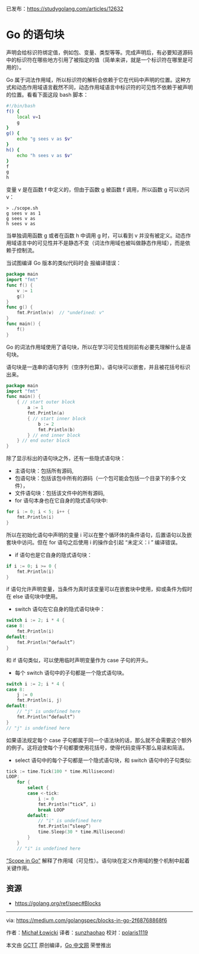 已发布：https://studygolang.com/articles/12632

# Go 的语句块

声明会给标识符绑定值，例如包、变量、类型等等。完成声明后，有必要知道源码中的标识符在哪些地方引用了被指定的值（简单来讲，就是一个标识符在哪里是可用的）。

Go 属于词法作用域，所以标识符的解析会依赖于它在代码中声明的位置。这种方式和动态作用域语言截然不同，动态作用域语言中标识符的可见性不依赖于被声明的位置。看看下面这段 bash 脚本：

```bash
#!/bin/bash
f() {
	local v=1
	g
}
g() {
	echo "g sees v as $v"
}
h() {
	echo "h sees v as $v"
}
f
g
h
```

变量 v 是在函数 f 中定义的，但由于函数 g 被函数 f 调用，所以函数 g 可以访问 v：

```
> ./scope.sh
g sees v as 1
g sees v as
h sees v as
```

当单独调用函数 g 或者在函数 h 中调用 g 时，可以看到 v 并没有被定义。动态作用域语言中的可见性并不是静态不变（词法作用域也被叫做静态作用域），而是依赖于控制流。

当试图编译 Go 版本的类似代码时会 报编译错误：

```go
package main
import "fmt"
func f() {
	v := 1
	g()
}
func g() {
	fmt.Println(v)  // "undefined: v"
}
func main() {
	f()
}
```

Go 的词法作用域使用了语句块，所以在学习可见性规则前有必要先理解什么是语句块。

语句块是一连串的语句序列（空序列也算）。语句块可以嵌套，并且被花括号标识出来。

```go
package main
import "fmt"
func main() {
	{ // start outer block
		a := 1
		fmt.Println(a)
		{ // start inner block
			b := 2
			fmt.Println(b)
		} // end inner block
	} // end outer block
}
```

除了显示标出的语句块之外，还有一些隐式语句块：

- 主语句块：包括所有源码,
- 包语句块：包括该包中所有的源码（一个包可能会包括一个目录下的多个文件），
- 文件语句块：包括该文件中的所有源码,
- for 语句本身也在它自身的隐式语句块中:

```go
for i := 0; i < 5; i++ {
	fmt.Println(i)
}
```

所以在初始化语句中声明的变量 i 可以在整个循环体的条件语句，后置语句以及嵌套块中访问。但在 for 语句之后使用 i 的操作会引起 “未定义：i ” 编译错误。

- if 语句也是它自身的隐式语句块：

```go
if i := 0; i >= 0 {
	fmt.Println(i)
}
```

if 语句允许声明变量，当条件为真时该变量可以在嵌套块中使用，抑或条件为假时在 else 语句块中使用。

- switch 语句在它自身的隐式语句块中：

```go
switch i := 2; i * 4 {
case 8:
	fmt.Println(i)
default:
	fmt.Println(“default”)
}
```

​和 if 语句类似，可以使用临时声明变量作为 case 子句的开头。

- 每个 switch 语句中的子句都是一个隐式语句块。

```go
switch i := 2; i * 4 {
case 8:
	j := 0
	fmt.Println(i, j)
default:
	// "j" is undefined here
	fmt.Println(“default”)
}
// "j" is undefined here
```

如果语法规定每个 case 子句都属于同一个语法块的话，那么就不会需要这个额外的例子。这将迫使每个子句都要使用花括号，使得代码变得不那么易读和简洁。

- select 语句中的每个子句都是一个隐式语句块，和 switch 语句中的子句类似:

```go
tick := time.Tick(100 * time.Millisecond)
LOOP:
	for {
		select {
		case <-tick:
			i := 0
			fmt.Println(“tick”, i)
			break LOOP
		default:
			// "i" is undefined here
			fmt.Println(“sleep”)
			time.Sleep(30 * time.Millisecond)
		}
	}
	// "i" is undefined here
```

[“Scope in Go”](https://medium.com/@mlowicki/scopes-in-go-a6042bb4298c) 解释了作用域（可见性）。语句块在定义作用域的整个机制中起着关键作用。

## 资源

- https://golang.org/ref/spec#Blocks

---

via: https://medium.com/golangspec/blocks-in-go-2f68768868f6

作者：[Michał Łowicki](https://medium.com/@mlowicki)
译者：[sunzhaohao](https://github.com/sunzhaohao)
校对：[polaris1119](https://github.com/polaris1119)

本文由 [GCTT](https://github.com/studygolang/GCTT) 原创编译，[Go 中文网](https://studygolang.com/) 荣誉推出
